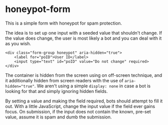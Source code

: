 # honeypot-form
This is a simple form with honeypot for spam protection. 

The idea is to set up one input with a seeded value that shouldn't change. If the value does change, the user is most likely a bot and you can deal with it as you wish.

    <div class="form-group honeypot" aria-hidden="true">
        <label for="poID">User ID</label>
        <input type="text" id="poID" value="Do not change" required> 
    </div>

The container is hidden from the screen using on off-screen technique, and it additionally hidden from screen readers with the use of `aria-hidden="true"`. We aren't using a simple `display: none` in case a bot is looking for that and simply ignoring hidden fields.

By setting a value and making the field required, bots should attempt to fill it out. With a little JavaScript, change the input value if the field ever gains focus. On submission, if the input does not contain the known, pre-set value, assume it is spam and dumb the submission.
